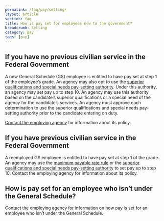 ```yaml
---
permalink: /faq/pay/setting/
layout: article
section: faq
title: How is pay set for employees new to the government?
breadcrumb: Setting
category: pay
tags: [pay]
---
```


## If you have no previous civilian service in the Federal Government

A new General Schedule (GS) employee is entitled to have pay set at step 1 of the employee’s grade. An agency may also opt to use the  [superior qualifications and special needs pay-setting authority](https://www.opm.gov/policy-data-oversight/pay-leave/pay-administration/fact-sheets/superior-qualifications-and-special-needs-pay-setting-authority/). Under this authority, an agency may set pay up to step 10. An agency may use this authority based on the candidate’s superior qualifications or a special need of the agency for the candidate’s services. An agency must approve each determination to use the superior qualifications and special needs pay-setting authority prior to the candidate entering on duty.

[Contact the employing agency](../../../how-to/application/agency/contact/) for information about its policy.

## If you have previous civilian service in the Federal Government

A reemployed GS employee is entitled to have pay set at step 1 of the grade. An agency may use the [maximum payable rate rule](https://www.opm.gov/policy-data-oversight/pay-leave/pay-administration/fact-sheets/maximum-payable-rate-rule/) or the [superior qualifications and special needs pay-setting authority](https://www.opm.gov/policy-data-oversight/pay-leave/pay-administration/fact-sheets/superior-qualifications-and-special-needs-pay-setting-authority/) to set pay up to step 10. Contact the employing agency for information about its policy.

## How is pay set for an employee who isn’t under the General Schedule?

Contact the employing agency for information on how pay is set for an employee who isn’t under the General Schedule.
